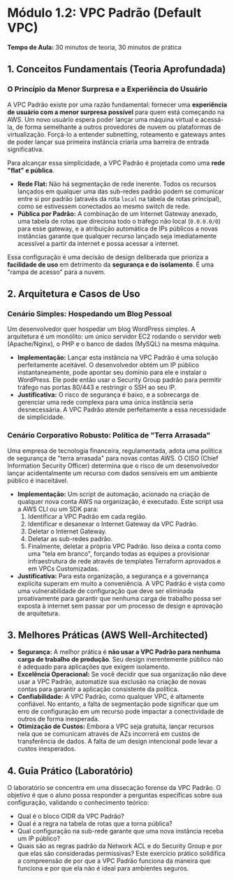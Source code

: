 # Módulo 1.2: VPC Padrão (Default VPC)

**Tempo de Aula:** 30 minutos de teoria, 30 minutos de prática

## 1. Conceitos Fundamentais (Teoria Aprofundada)

### O Princípio da Menor Surpresa e a Experiência do Usuário
A VPC Padrão existe por uma razão fundamental: fornecer uma **experiência de usuário com a menor surpresa possível** para quem está começando na AWS. Um novo usuário espera poder lançar uma máquina virtual e acessá-la, de forma semelhante a outros provedores de nuvem ou plataformas de virtualização. Forçá-lo a entender subnetting, roteamento e gateways antes de poder lançar sua primeira instância criaria uma barreira de entrada significativa.

Para alcançar essa simplicidade, a VPC Padrão é projetada como uma **rede "flat" e pública**. 
-   **Rede Flat:** Não há segmentação de rede inerente. Todos os recursos lançados em qualquer uma das sub-redes padrão podem se comunicar entre si por padrão (através da rota `local` na tabela de rotas principal), como se estivessem conectados ao mesmo switch de rede.
-   **Pública por Padrão:** A combinação de um Internet Gateway anexado, uma tabela de rotas que direciona todo o tráfego não local (`0.0.0.0/0`) para esse gateway, e a atribuição automática de IPs públicos a novas instâncias garante que qualquer recurso lançado seja imediatamente acessível a partir da internet e possa acessar a internet.

Essa configuração é uma decisão de design deliberada que prioriza a **facilidade de uso** em detrimento da **segurança e do isolamento**. É uma "rampa de acesso" para a nuvem.

## 2. Arquitetura e Casos de Uso

### Cenário Simples: Hospedando um Blog Pessoal
Um desenvolvedor quer hospedar um blog WordPress simples. A arquitetura é um monólito: um único servidor EC2 rodando o servidor web (Apache/Nginx), o PHP e o banco de dados (MySQL) na mesma máquina.

-   **Implementação:** Lançar esta instância na VPC Padrão é uma solução perfeitamente aceitável. O desenvolvedor obtém um IP público instantaneamente, pode apontar seu domínio para ele e instalar o WordPress. Ele pode então usar o Security Group padrão para permitir tráfego nas portas 80/443 e restringir o SSH ao seu IP.
-   **Justificativa:** O risco de segurança é baixo, e a sobrecarga de gerenciar uma rede complexa para uma única instância seria desnecessária. A VPC Padrão atende perfeitamente a essa necessidade de simplicidade.

### Cenário Corporativo Robusto: Política de "Terra Arrasada"
Uma empresa de tecnologia financeira, regulamentada, adota uma política de segurança de "terra arrasada" para novas contas AWS. O CISO (Chief Information Security Officer) determina que o risco de um desenvolvedor lançar acidentalmente um recurso com dados sensíveis em um ambiente público é inaceitável.

-   **Implementação:** Um script de automação, acionado na criação de qualquer nova conta AWS na organização, é executado. Este script usa a AWS CLI ou um SDK para:
    1.  Identificar a VPC Padrão em cada região.
    2.  Identificar e desanexar o Internet Gateway da VPC Padrão.
    3.  Deletar o Internet Gateway.
    4.  Deletar as sub-redes padrão.
    5.  Finalmente, deletar a própria VPC Padrão.
    Isso deixa a conta como uma "tela em branco", forçando todas as equipes a provisionar infraestrutura de rede através de templates Terraform aprovados e em VPCs Customizadas.
-   **Justificativa:** Para esta organização, a segurança e a governança explícita superam em muito a conveniência. A VPC Padrão é vista como uma vulnerabilidade de configuração que deve ser eliminada proativamente para garantir que nenhuma carga de trabalho possa ser exposta à internet sem passar por um processo de design e aprovação de arquitetura.

## 3. Melhores Práticas (AWS Well-Architected)

-   **Segurança:** A melhor prática é **não usar a VPC Padrão para nenhuma carga de trabalho de produção**. Seu design inerentemente público não é adequado para aplicações que exigem isolamento.
-   **Excelência Operacional:** Se você decidir que sua organização não deve usar a VPC Padrão, automatize sua exclusão na criação de novas contas para garantir a aplicação consistente da política.
-   **Confiabilidade:** A VPC Padrão, como qualquer VPC, é altamente confiável. No entanto, a falta de segmentação pode significar que um erro de configuração em um recurso pode impactar a conectividade de outros de forma inesperada.
-   **Otimização de Custos:** Embora a VPC seja gratuita, lançar recursos nela que se comunicam através de AZs incorrerá em custos de transferência de dados. A falta de um design intencional pode levar a custos inesperados.

## 4. Guia Prático (Laboratório)

O laboratório se concentra em uma dissecação forense da VPC Padrão. O objetivo é que o aluno possa responder a perguntas específicas sobre sua configuração, validando o conhecimento teórico:
-   Qual é o bloco CIDR da VPC Padrão?
-   Qual é a regra na tabela de rotas que a torna pública?
-   Qual configuração na sub-rede garante que uma nova instância receba um IP público?
-   Quais são as regras padrão da Network ACL e do Security Group e por que elas são consideradas permissivas?
Este exercício prático solidifica a compreensão de por que a VPC Padrão funciona da maneira que funciona e por que ela não é ideal para ambientes seguros.
